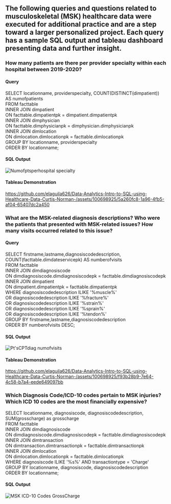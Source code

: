 ## The following queries and questions related to musculoskeletal (MSK) healthcare data were executed for additional practice and are a step toward a larger personalized project. Each query has a sample SQL output and tableau dashboard presenting data and further insight.

###  How many patients are there per provider specialty within each hospital between 2019-2020? 
#### Query

SELECT locationname, providerspecialty, COUNT(DISTINCT(dimpatient)) AS numofpatients 
<br> FROM facttable
<br> INNER JOIN dimpatient
<br> ON facttable.dimpatientpk = dimpatient.dimpatientpk
<br> INNER JOIN dimphysician
<br> ON facttable.dimphysicianpk = dimphysician.dimphysicianpk
<br> INNER JOIN dimlocation
<br> ON dimlocation.dimlocationpk = facttable.dimlocationpk
<br> GROUP BY locationname, providerspecialty
<br> ORDER BY locationname;

#### SQL Output

![Numofptsperhospital specialty](https://github.com/elaguila626/Data-Analytics-Intro-to-SQL-using-Healthcare-Data-Curtis-Norman-/assets/100698925/f83b2c8c-1ea6-4c59-84c7-e859fb79351f)


#### Tableau Demonstration

https://github.com/elaguila626/Data-Analytics-Intro-to-SQL-using-Healthcare-Data-Curtis-Norman-/assets/100698925/5a260fc8-1a96-4fb5-af04-65407dc2a450

###  What are the MSK-related diagnosis descriptions? Who were the patients that presented with MSK-related issues? How many visits occurred related to this issue? 

#### Query
SELECT firstname,lastname,diagnosiscodedescription, 
<br>COUNT(facttable.dimdateservicepk) AS numberofvisits
<br>FROM facttable
<br>INNER JOIN dimdiagnosiscode
<br>ON dimdiagnosiscode.dimdiagnosiscodepk = facttable.dimdiagnosiscodepk
<br>INNER JOIN dimpatient
<br>ON dimpatient.dimpatientpk = facttable.dimpatientpk
<br>WHERE diagnosiscodedescription ILIKE '%muscle%'
<br>OR diagnosiscodedescription ILIKE '%fracture%'
<br>OR diagnosiscodedescription ILIKE '%strain%'
<br>OR diagnosiscodedescription ILIKE '%sprain%'
<br>OR diagnosiscodedescription ILIKE '%tendon%'
<br>GROUP BY firstname,lastname,diagnosiscodedescription
<br>ORDER BY numberofvisits DESC;

#### SQL Output

![Pt'sCPTdiag numofvisits](https://github.com/elaguila626/Data-Analytics-Intro-to-SQL-using-Healthcare-Data-Curtis-Norman-/assets/100698925/0fd42b6d-273a-4f1b-ba33-3b31fd9af9a2)

#### Tableau Demonstration

https://github.com/elaguila626/Data-Analytics-Intro-to-SQL-using-Healthcare-Data-Curtis-Norman-/assets/100698925/f93b28b9-7e64-4c58-b7a4-eede649097bb

###  Which Diagnosis Code/ICD-10 codes pertain to MSK injuries? Which ICD 10 codes are the most financially expensive?

SELECT locationname, diagnosiscode, diagnosiscodedescription, SUM(grosscharge) as grosscharge
<br>FROM facttable
<br>INNER JOIN dimdiagnosiscode
<br>ON dimdiagnosiscode.dimdiagnosiscodepk = facttable.dimdiagnosiscodepk
<br>INNER JOIN dimtransaction
<br>ON dimtransaction.dimtransactionpk = facttable.dimtransactionpk
<br>INNER JOIN dimlocation
<br>ON dimlocation.dimlocationpk = facttable.dimlocationpk
<br>WHERE diagnosiscode ILIKE '%s%' AND transactiontype = 'Charge'
<br>GROUP BY locationname, diagnosiscode, diagnosiscodedescription
<br>ORDER BY locationname; 

#### SQL Output

![MSK ICD-10 Codes    GrossCharge](https://github.com/elaguila626/Data-Analytics-Intro-to-SQL-using-Healthcare-Data-Curtis-Norman-/assets/100698925/02f3ee48-7dd7-40e7-9b6f-bc28af840516)

